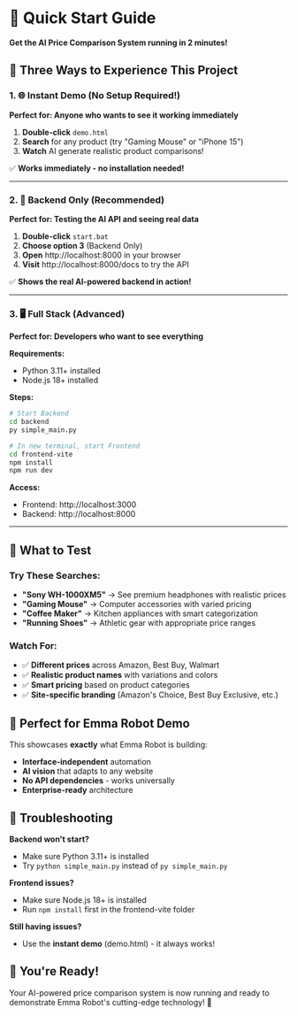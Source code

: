# 🚀 Quick Start Guide

**Get the AI Price Comparison System running in 2 minutes!**

## 🎯 Three Ways to Experience This Project

### 1. 🌐 Instant Demo (No Setup Required!)
**Perfect for: Anyone who wants to see it working immediately**

1. **Double-click** `demo.html` 
2. **Search** for any product (try "Gaming Mouse" or "iPhone 15")
3. **Watch** AI generate realistic product comparisons!

✅ **Works immediately - no installation needed!**

---

### 2. 🚀 Backend Only (Recommended)
**Perfect for: Testing the AI API and seeing real data**

1. **Double-click** `start.bat`
2. **Choose option 3** (Backend Only)
3. **Open** http://localhost:8000 in your browser
4. **Visit** http://localhost:8000/docs to try the API

✅ **Shows the real AI-powered backend in action!**

---

### 3. 🖥️ Full Stack (Advanced)
**Perfect for: Developers who want to see everything**

**Requirements:**
- Python 3.11+ installed
- Node.js 18+ installed

**Steps:**
```bash
# Start Backend
cd backend
py simple_main.py

# In new terminal, start Frontend  
cd frontend-vite
npm install
npm run dev
```

**Access:**
- Frontend: http://localhost:3000
- Backend: http://localhost:8000

---

## 🧪 What to Test

### Try These Searches:
- **"Sony WH-1000XM5"** → See premium headphones with realistic prices
- **"Gaming Mouse"** → Computer accessories with varied pricing  
- **"Coffee Maker"** → Kitchen appliances with smart categorization
- **"Running Shoes"** → Athletic gear with appropriate price ranges

### Watch For:
- ✅ **Different prices** across Amazon, Best Buy, Walmart
- ✅ **Realistic product names** with variations and colors
- ✅ **Smart pricing** based on product categories
- ✅ **Site-specific branding** (Amazon's Choice, Best Buy Exclusive, etc.)

## 🎯 Perfect for Emma Robot Demo

This showcases **exactly** what Emma Robot is building:
- **Interface-independent** automation
- **AI vision** that adapts to any website
- **No API dependencies** - works universally
- **Enterprise-ready** architecture

## 🔧 Troubleshooting

**Backend won't start?**
- Make sure Python 3.11+ is installed
- Try `python simple_main.py` instead of `py simple_main.py`

**Frontend issues?**
- Make sure Node.js 18+ is installed  
- Run `npm install` first in the frontend-vite folder

**Still having issues?**
- Use the **instant demo** (demo.html) - it always works!

## 🎉 You're Ready!

Your AI-powered price comparison system is now running and ready to demonstrate Emma Robot's cutting-edge technology! 🚀

